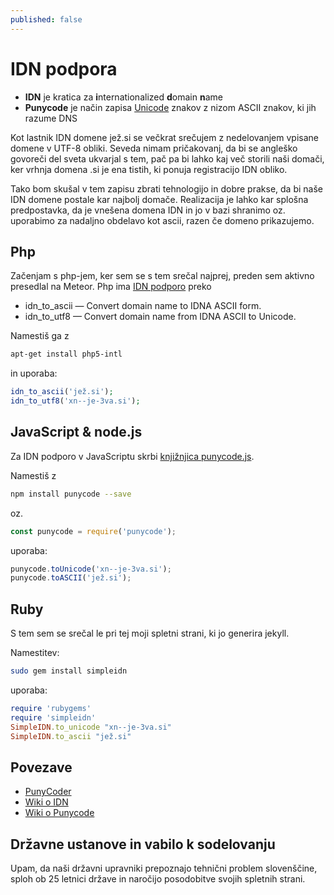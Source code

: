 ```yaml
---
published: false
---
```

# IDN podpora

- **IDN** je kratica za **i**nternationalized **d**omain **n**ame
- **Punycode** je način zapisa [Unicode](https://sl.wikipedia.org/wiki/Unicode) znakov z nizom ASCII znakov, ki jih razume DNS

Kot lastnik IDN domene jež.si se večkrat srečujem z nedelovanjem vpisane domene v UTF-8 obliki. Seveda nimam pričakovanj, da bi se angleško govoreči del sveta ukvarjal s tem, pač pa bi lahko kaj več storili naši domači, ker vrhnja domena .si je ena tistih, ki ponuja registracijo IDN obliko.

Tako bom skušal v tem zapisu zbrati tehnologijo in dobre prakse, da bi naše IDN domene postale kar najbolj domače. Realizacija je lahko kar splošna predpostavka, da je vnešena domena IDN in jo v bazi shranimo oz. uporabimo za nadaljno obdelavo kot ascii, razen če domeno prikazujemo.

## Php

Začenjam s php-jem, ker sem se s tem srečal najprej, preden sem aktivno presedlal na Meteor.
Php ima [IDN podporo](http://php.net/manual/en/ref.intl.idn.php) preko
- idn_to_ascii — Convert domain name to IDNA ASCII form.
- idn_to_utf8 — Convert domain name from IDNA ASCII to Unicode.

Namestiš ga z
```bash
apt-get install php5-intl
```
in uporaba:
```php
idn_to_ascii('jež.si');
idn_to_utf8('xn--je-3va.si');
```

## JavaScript & node.js

Za IDN podporo v JavaScriptu skrbi [knjižnjica punycode.js](https://github.com/bestiejs/punycode.js/).

Namestiš z
```bash
npm install punycode --save
```
oz.

```javascript
const punycode = require('punycode');
```

uporaba:
```javascript
punycode.toUnicode('xn--je-3va.si');
punycode.toASCII('jež.si');
```

## Ruby

S tem sem se srečal le pri tej moji spletni strani, ki jo generira jekyll.

Namestitev:
```bash
sudo gem install simpleidn
```

uporaba:
```ruby
require 'rubygems'
require 'simpleidn'
SimpleIDN.to_unicode "xn--je-3va.si"
SimpleIDN.to_ascii "jež.si"
```

## Povezave

- [PunyCoder](https://www.punycoder.com)
- [Wiki o IDN](https://en.wikipedia.org/wiki/Internationalized_domain_name)
- [Wiki o Punycode](https://en.wikipedia.org/wiki/Punycode)


## Državne ustanove in vabilo k sodelovanju

Upam, da naši državni upravniki prepoznajo tehnični problem slovenščine, sploh ob 25 letnici države in naročijo posodobitve svojih spletnih strani.
